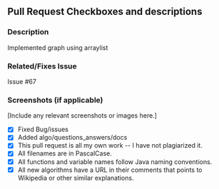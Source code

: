 <!-- For completed items, change [ ] to [x] -->
## Pull Request Checkboxes and descriptions

### Description
Implemented graph using arraylist

### Related/Fixes Issue
Issue #67

### Screenshots (if applicable)
[Include any relevant screenshots or images here.]

- [x] Fixed Bug/issues
- [x] Added algo/questions_answers/docs
- [x] This pull request is all my own work -- I have not plagiarized it.
- [x] All filenames are in PascalCase.
- [x] All functions and variable names follow Java naming conventions.
- [x] All new algorithms have a URL in their comments that points to Wikipedia or other similar explanations.
